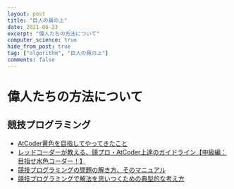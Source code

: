 ```yaml
---
layout: post
title: "巨人の肩の上"
date: 2021-06-23
excerpt: "偉人たちの方法について"
computer_science: true
hide_from_post: true
tag: ["algorithm", "巨人の肩の上"]
comments: false
---
```


# 偉人たちの方法について

## 競技プログラミング
 - [AtCoder黄色を目指してやってきたこと](https://qiita.com/hamamu/items/2e342d46d9f54732d42c)
 - [レッドコーダーが教える、競プロ・AtCoder上達のガイドライン【中級編：目指せ水色コーダー！】](https://qiita.com/e869120/items/eb50fdaece12be418faa#2-1-%E6%B0%B4%E8%89%B2%E3%82%B3%E3%83%BC%E3%83%80%E3%83%BC%E3%81%A7%E8%A6%81%E6%B1%82%E3%81%95%E3%82%8C%E3%82%8B-4-%E3%81%A4%E3%81%AE%E3%81%93%E3%81%A8)
 - [競技プログラミングの問題の解き方、そのマニュアル](https://kimiyuki.net/blog/2016/06/21/how-to-solve-problems-in-competitive-programming/)
 - [競技プログラミングで解法を思いつくための典型的な考え方](https://algo-logic.info/how-to-think-cp/)
